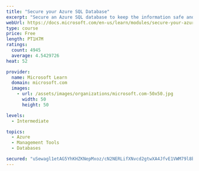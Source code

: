 ```yaml
---
title: "Secure your Azure SQL Database"
excerpt: "Secure an Azure SQL database to keep the information safe and diagnose potential security concerns as they happen."
webUrl: https://docs.microsoft.com/en-us/learn/modules/secure-your-azure-sql-database/
type: course
price: Free
length: PT1H7M
ratings:
  count: 4945
  average: 4.5429726
heat: 52

provider:
  name: Microsoft Learn
  domain: microsoft.com
  images:
    - url: /assets/images/organizations/microsoft.com-50x50.jpg
      width: 50
      height: 50

levels:
  - Intermediate

topics:
  - Azure
  - Management Tools
  - Databases

secured: "uSewagl1etAG5YhKHZKNepMxoz/cN2NERLifXNvcd2gtwXA4JfvE1VWM79l8b/d3lt5reDuT7qG/av+pDkwBwUJV+ixSCE3PrDS7alkTaYpxBedReZLtvHVe4dVUcwA1G0jcALsTMrMG5hUNgeJc5xp7nkUR0JSiDTeqVisqGWFzl6woKG6YabowyeIB33tKano3EwfFsr2C4NoaUj9c9C6srDu+mydEzbCrtytwQ6YkeOFEzSIaD8dWjq5SZ/fXy4y24U3JGVOXbYC/Kz2E0ZW6+4RVaImw52K4+26rmfopY/zCR/6tVloW6lA+GETXSxgJybRUG+TeDGk+gvuJTREg9nkiPvIWFtTJhSIH8HZPvPuLnz+u0i4HKyVD7Z6N1XOwFqs0yyQuT32SGzjUyQpRxElG3gGeaLEhc1LDjGk=;0iDoaiMp4yf5c6oh8ZltIw=="
---
```


